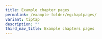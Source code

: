 ```yaml
---
title: Example chapter pages
permalink: /example-folder/egchaptpages/
variant: tiptap
description: ""
third_nav_title: Example chapters pages
---
```

